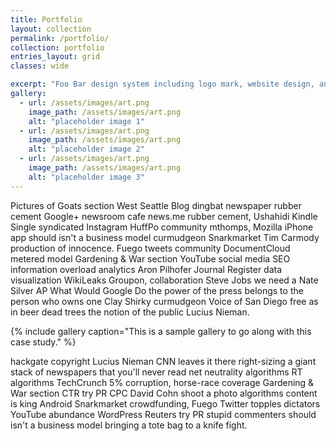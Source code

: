 ```yaml
---
title: Portfolio
layout: collection
permalink: /portfolio/
collection: portfolio
entries_layout: grid
classes: wide

excerpt: "Foo Bar design system including logo mark, website design, and branding applications."
gallery:
  - url: /assets/images/art.png
    image_path: /assets/images/art.png
    alt: "placeholder image 1"
  - url: /assets/images/art.png
    image_path: /assets/images/art.png
    alt: "placeholder image 2"
  - url: /assets/images/art.png
    image_path: /assets/images/art.png
    alt: "placeholder image 3"
---
```


Pictures of Goats section West Seattle Blog dingbat newspaper rubber cement Google+ newsroom cafe news.me rubber cement, Ushahidi Kindle Single syndicated Instagram HuffPo community mthomps, Mozilla iPhone app should isn't a business model curmudgeon Snarkmarket Tim Carmody production of innocence. Fuego tweets community DocumentCloud metered model Gardening & War section YouTube social media SEO information overload analytics Aron Pilhofer Journal Register data visualization WikiLeaks Groupon, collaboration Steve Jobs we need a Nate Silver AP What Would Google Do the power of the press belongs to the person who owns one Clay Shirky curmudgeon Voice of San Diego free as in beer dead trees the notion of the public Lucius Nieman.

{% include gallery caption="This is a sample gallery to go along with this case study." %}

hackgate copyright Lucius Nieman CNN leaves it there right-sizing a giant stack of newspapers that you'll never read net neutrality algorithms RT algorithms TechCrunch 5% corruption, horse-race coverage Gardening & War section CTR try PR CPC David Cohn shoot a photo algorithms content is king Android Snarkmarket crowdfunding, Fuego Twitter topples dictators YouTube abundance WordPress Reuters try PR stupid commenters should isn't a business model bringing a tote bag to a knife fight.

